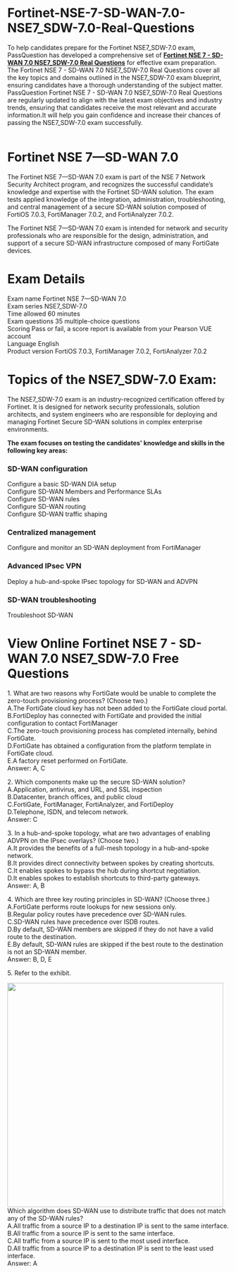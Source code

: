 # Fortinet-NSE-7-SD-WAN-7.0-NSE7_SDW-7.0-Real-Questions
<p>To help candidates prepare for the Fortinet NSE7_SDW-7.0 exam, PassQuestion has developed a comprehensive set of <strong><a href="https://www.passquestion.com/nse7_sdw-7-0.html">Fortinet NSE 7 - SD-WAN 7.0 NSE7_SDW-7.0 Real Questions</a></strong> for effective exam preparation. The Fortinet NSE 7 - SD-WAN 7.0 NSE7_SDW-7.0 Real Questions cover all the key topics and domains outlined in the NSE7_SDW-7.0 exam blueprint, ensuring candidates have a thorough understanding of the subject matter. PassQuestion Fortinet NSE 7 - SD-WAN 7.0 NSE7_SDW-7.0 Real Questions are regularly updated to align with the latest exam objectives and industry trends, ensuring that candidates receive the most relevant and accurate information.It will help you gain confidence and increase their chances of passing the NSE7_SDW-7.0 exam successfully.</p>

<p><img alt="" src="https://www.passquestion.com/uploads/pqcom/images/20230609/b694f96ab8db10ddf3c97abda31b0280.png" /></p>

<h1>Fortinet NSE 7&mdash;SD-WAN 7.0</h1>

<p>The Fortinet NSE 7&mdash;SD-WAN 7.0 exam is part of the NSE 7 Network Security Architect program, and recognizes the successful candidate&rsquo;s knowledge and expertise with the Fortinet SD-WAN solution. The exam tests applied knowledge of the integration, administration, troubleshooting, and central management of a secure SD-WAN solution composed of FortiOS 7.0.3, FortiManager 7.0.2, and FortiAnalyzer 7.0.2.</p>

<p>The Fortinet NSE 7&mdash;SD-WAN 7.0 exam is intended for network and security professionals who are responsible for the design, administration, and support of a secure SD-WAN infrastructure composed of many FortiGate devices.</p>

<h1>Exam Details</h1>

<p>Exam name Fortinet NSE 7&mdash;SD-WAN 7.0<br />
Exam series NSE7_SDW-7.0<br />
Time allowed 60 minutes<br />
Exam questions 35 multiple-choice questions<br />
Scoring Pass or fail, a score report is available from your Pearson VUE account<br />
Language English<br />
Product version FortiOS 7.0.3, FortiManager 7.0.2, FortiAnalyzer 7.0.2</p>

<h1>Topics of the NSE7_SDW-7.0 Exam:</h1>

<p>The NSE7_SDW-7.0 exam is an industry-recognized certification offered by Fortinet. It is designed for network security professionals, solution architects, and system engineers who are responsible for deploying and managing Fortinet Secure SD-WAN solutions in complex enterprise environments.</p>

<p><strong>The exam focuses on testing the candidates&#39; knowledge and skills in the following key areas:</strong></p>

<h3>SD-WAN configuration</h3>

<p>Configure a basic SD-WAN DIA setup<br />
Configure SD-WAN Members and Performance SLAs<br />
Configure SD-WAN rules<br />
Configure SD-WAN routing<br />
Configure SD-WAN traffic shaping</p>

<h3>Centralized management</h3>

<p>Configure and monitor an SD-WAN deployment from FortiManager</p>

<h3>Advanced IPsec VPN</h3>

<p>Deploy a hub-and-spoke IPsec topology for SD-WAN and ADVPN</p>

<h3>SD-WAN troubleshooting</h3>

<p>Troubleshoot SD-WAN</p>

<h1>View Online Fortinet NSE 7 - SD-WAN 7.0 NSE7_SDW-7.0 Free Questions</h1>

<p>1. What are two reasons why FortiGate would be unable to complete the zero-touch provisioning process? (Choose two.)<br />
A.The FortiGate cloud key has not been added to the FortiGate cloud portal.<br />
B.FortiDeploy has connected with FortiGate and provided the initial configuration to contact FortiManager<br />
C.The zero-touch provisioning process has completed internally, behind FortiGate.<br />
D.FortiGate has obtained a configuration from the platform template in FortiGate cloud.<br />
E.A factory reset performed on FortiGate.<br />
Answer: A, C</p>

<p>2. Which components make up the secure SD-WAN solution?<br />
A.Application, antivirus, and URL, and SSL inspection<br />
B.Datacenter, branch offices, and public cloud<br />
C.FortiGate, FortiManager, FortiAnalyzer, and FortiDeploy<br />
D.Telephone, ISDN, and telecom network.<br />
Answer: C</p>

<p>3. In a hub-and-spoke topology, what are two advantages of enabling ADVPN on the IPsec overlays? (Choose two.)<br />
A.It provides the benefits of a full-mesh topology in a hub-and-spoke network.<br />
B.It provides direct connectivity between spokes by creating shortcuts.<br />
C.It enables spokes to bypass the hub during shortcut negotiation.<br />
D.It enables spokes to establish shortcuts to third-party gateways.<br />
Answer: A, B</p>

<p>4. Which are three key routing principles in SD-WAN? (Choose three.)<br />
A.FortiGate performs route lookups for new sessions only.<br />
B.Regular policy routes have precedence over SD-WAN rules.<br />
C.SD-WAN rules have precedence over ISDB routes.<br />
D.By default, SD-WAN members are skipped if they do not have a valid route to the destination.<br />
E.By default, SD-WAN rules are skipped if the best route to the destination is not an SD-WAN member.<br />
Answer: B, D, E</p>

<p>5. Refer to the exhibit.</p>

<p><img alt="" src="https://www.passquestion.com/uploads/pqcom/images/20230609/39b1a034d0c41c27133466a3f19d50eb.png" style="height:508px; width:490px" /><br />
Which algorithm does SD-WAN use to distribute traffic that does not match any of the SD-WAN rules?<br />
A.All traffic from a source IP to a destination IP is sent to the same interface.<br />
B.All traffic from a source IP is sent to the same interface.<br />
C.All traffic from a source IP is sent to the most used interface.<br />
D.All traffic from a source IP to a destination IP is sent to the least used interface.<br />
Answer: A</p>
